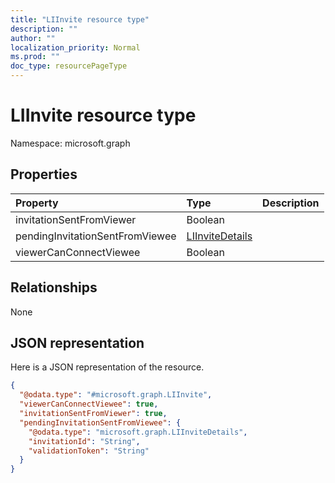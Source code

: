 ```yaml
---
title: "LIInvite resource type"
description: ""
author: ""
localization_priority: Normal
ms.prod: ""
doc_type: resourcePageType
---
```


# LIInvite resource type


Namespace: microsoft.graph



## Properties
|Property|Type|Description|
|:---|:---|:---|
|invitationSentFromViewer|Boolean||
|pendingInvitationSentFromViewee|[LIInviteDetails](../resources/liinvitedetails.md)||
|viewerCanConnectViewee|Boolean||

## Relationships
None

## JSON representation
Here is a JSON representation of the resource.
<!-- {
  "blockType": "resource",
  "@odata.type": "microsoft.graph.LIInvite"
}
-->
``` json
{
  "@odata.type": "#microsoft.graph.LIInvite",
  "viewerCanConnectViewee": true,
  "invitationSentFromViewer": true,
  "pendingInvitationSentFromViewee": {
    "@odata.type": "microsoft.graph.LIInviteDetails",
    "invitationId": "String",
    "validationToken": "String"
  }
}
```


